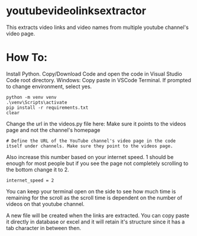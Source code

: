 # youtubevideolinksextractor
This extracts video links and video names from multiple youtube channel's video page.

# How To:
Install Python.
Copy/Download Code and open the code in Visual Studio Code root directory.
Windows: Copy paste in VSCode Terminal. If prompted to change environment, select yes.
```
python -m venv venv
.\venv\Scripts\activate
pip install -r requirements.txt
clear

```

Change the url in the videos.py file here: Make sure it points to the videos page and not the channel's homepage
```
# Define the URL of the YouTube channel's video page in the code itself under channels. Make sure they point to the videos page.

```
Also increase this number based on your internet speed. 1 should be enough for most people but if you see the page not completely scrolling to the bottom change it to 2.
```
internet_speed = 2
```

You can keep your terminal open on the side to see how much time is remaining for the scroll as the scroll time is dependent on the number of videos on that youtube channel.


A new file will be created when the links are extracted. You can copy paste it directly in database or excel and it will retain it's structure since it has a tab character in between then.
